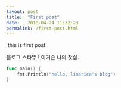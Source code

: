 ```yaml
---
layout: post
title:  "First post"
date:   2018-04-24 11:32:23
permalink: /first-post.html
---
```

<span class="image featured"><img src="/images/201804211800.jpg" alt=""></span>
this is first post.

블로그 스타뚜 !
이거슨 나의 첫삽.

```go
func main() {
    fmt.Println("hello, linarica's blog")
}
```
